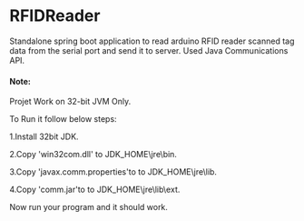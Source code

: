 # RFIDReader


Standalone spring boot application to read arduino RFID reader scanned tag data from the serial port and send it to server.
Used Java Communications API.

#### Note:
Projet Work on 32-bit JVM Only.

To Run it follow below steps:

1.Install 32bit JDK.

2.Copy 'win32com.dll' to JDK_HOME\jre\bin.

3.Copy 'javax.comm.properties'to to JDK_HOME\jre\lib.

4.Copy 'comm.jar'to to JDK_HOME\jre\lib\ext.

Now run your program and it should work.
